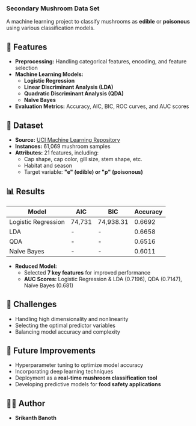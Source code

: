 ### Secondary Mushroom Data Set
A machine learning project to classify mushrooms as **edible** or **poisonous** using various classification models.

## 🚀 Features
- **Preprocessing:** Handling categorical features, encoding, and feature selection
- **Machine Learning Models:**  
  - **Logistic Regression**  
  - **Linear Discriminant Analysis (LDA)**  
  - **Quadratic Discriminant Analysis (QDA)**  
  - **Naïve Bayes**  
- **Evaluation Metrics:** Accuracy, AIC, BIC, ROC curves, and AUC scores

## 📂 Dataset
- **Source:** [UCI Machine Learning Repository](http://archive.ics.uci.edu/ml/datasets/Secondary+Mushroom+Dataset)
- **Instances:** 61,069 mushroom samples
- **Attributes:** 21 features, including:
  - Cap shape, cap color, gill size, stem shape, etc.
  - Habitat and season
  - Target variable: **"e" (edible) or "p" (poisonous)**

## 📊 Results
| Model | AIC | BIC | Accuracy |
|--------|------|------|-----------|
| Logistic Regression | 74,731 | 74,938.31 | 0.6692 |
| LDA | - | - | 0.6658 |
| QDA | - | - | 0.6516 |
| Naïve Bayes | - | - | 0.6011 |

- **Reduced Model:**
  - Selected **7 key features** for improved performance
  - **AUC Scores:** Logistic Regression & LDA (0.7196), QDA (0.7147), Naïve Bayes (0.681)

## 📍 Challenges
- Handling high dimensionality and nonlinearity
- Selecting the optimal predictor variables
- Balancing model accuracy and complexity

## 🎯 Future Improvements
- Hyperparameter tuning to optimize model accuracy
- Incorporating deep learning techniques
- Deployment as a **real-time mushroom classification tool**
- Developing predictive models for **food safety applications**

## 👨‍💻 Author
- **Srikanth Banoth**
